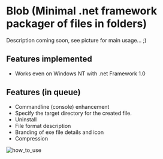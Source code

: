 # Blob (Minimal .net framework packager of files in folders)

Description coming soon, see picture for main usage... ;)

## Features implemented
- Works even on Windows NT with .net Framework 1.0

## Features (in queue)
- Commandline (console) enhancement
- Specify the target directory for the created file.
- Uninstall
- File format description
- Branding of exe file details and icon
- Compression


![how_to_use](https://user-images.githubusercontent.com/97656046/166116411-6d620fac-cdbe-4b3c-9536-116b14da9c97.png)
